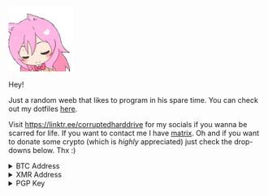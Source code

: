 <img src="assets/anime-pink-hair.gif">

Hey!

Just a random weeb that likes to program in his spare time. You can check out my dotfiles [here](https://github.com/corrupteddrive/dotfiles).

Visit https://linktr.ee/corruptedharddrive for my socials if you wanna be scarred for life. If you want to contact me I have [matrix](https://matrix.to/#/@corrupteddrive:matrix.org).
Oh and if you want to donate some crypto (which is *highly* appreciated) just check the drop-downs below. Thx :)

<details>
  <summary>BTC Address</summary>
  <br>
  <img src="assets/qrcode-btc.png">
  
  `bc1qkau4v6cljs8ugs84htfd3gzjx5pxuaxcf2zx03`
</details>

<details>
  <summary>XMR Address</summary>
  <br>
  <img src="assets/qrcode-xmr.png">
  
  `87KryMHCGneehZzZhDMVeMhqrSgyVysySZbTbTJJMCsFQtdmReX5QhXLSu7AbZrPVAV3fD78qi6Hm7JNXAk6QxgfHiPUmZ3`
</details>
 
<details>
  <summary>PGP Key</summary>
  <br>

Do not trust any other keys, whether they be on a keyserver or otherwise. This is my *only* key.
~~~~~~~~~~~~~~~~~~~~~
-----BEGIN PGP PUBLIC KEY BLOCK-----

mQINBGOs3CQBEADNq486/k1wwOiseT2P5k165UAR4T07aK6JmtM/mkgiy3q+/sUV
tUMWl+74K/bgQEyf3JhTCRZWEDLIFmYMwHNdMys69AQS9HslCQmM9V38jV3nIcgP
12mcxatecC0LhqjiUMnwcJ5fChavvZuYP79EdUyQDJbH221ylHuZcur/ljvmJ4C1
D2MsyWjXygZpEhfzsBX/i0XGjUwqYVWKHw0vp6VqsbptVQPD7H7lGciEEF93olgI
ZQtd44YYW/zEWAgiBd+eFyVjaUMsY0VzQN0zfec686f4N1dhLqHziQWmDbqlFnfq
r0KqB++3X0ktU64ai7rftC4+aI+Vwc66BxtUMvQhd64eJ407BuercBr6PaYaLz63
zBHGeK0+bm+Rcvgy/VW2vMl6PzjzTFOarOw2l6Cn4W6iHnWwaef/icwKtr71UNAB
D4kEFLWsXzPwDnV9rD5LFqR4+dYsEcnWshnYjTfdlKqgDZ9IgEhJumtxmL9wJ1If
RyRg+HLpMbd7ENvUTkLMPtlnn6o85S3C6z70GgRXsS9j6uX5MDJ1ORbiu/tgN8z3
RdK8gpCwHyNxDtZouIHrZkERT5Rk0IZSRJSMqJv4IAVuZvANzFXTjlAfIFAc1GGj
AmMVE4XuZD0MY4/j178tpTLVWmfe64nuIZd9VS/n2t01iwBEGQT0hS4MyQARAQAB
tB1jb3JydXB0ZWQgPGMwcnJ1cHRlZEB0dXRhLmlvPokCTgQTAQgAOBYhBDHGkq/A
iqkXD47klmiHWsSBIy+ABQJjrNwkAhsDBQsJCAcCBhUKCQgLAgQWAgMBAh4BAheA
AAoJEGiHWsSBIy+AHUEQAMmHNxh9b/VkmpaslsxYQbJDIixOCxT7ww0F1FFK52MS
HLdFG+F4ASAEenm56zGwUSWfk9uy3ce08g6c3D5V36eZdsdir3hCtdpje8PY/TZc
BjI/8c3oZ5XzMNOPtk+/Ynv+d/Hah5aHMOPDJJs12nbHBsHGlus2uSqFrfMhQGCx
MIqCFVqjMpySeW9OR3Oce5mTbtkjs7QYvK4RssZrvIIQSEc1CZaJu8RozWQ9C5WV
4Pl9jbqsyHeDiVgLLLIcDRvY9V5p5Kdyy8hN0wc5n0+uQmlAq1ZlnMlZO6pGOvqx
Ge4jFmd8gbOe6AEdoUVXrVP398u5ZC+HtL2fzsWjLzzzg5ZuNWDW1Slk173h0Om1
9xl845Mxi/NSKd6w5qMCCukAmUcSEzW5gKcIOn8T7FgerN03i6HaQqxZ/x9ufsJW
nQj03pwwF2bJIknOqUjYp/nORFI66yAE/7x2e/kVZ+oj6GZlfQYRR5zeteDSosm1
loBr3zBV7VJS6nTLJ7DbNhDoppLQbA09lKNyzGt3SvdkjrEvBWCPFxH3EfNV1+x9
XifmylOJeQWlstp5X+xObZik3yUQfUR/DA6djl1pNoRa716FEsZxZWb2IAtLe5NL
US+IJ/daG0Nuz2dfdWkP3i5bUIq1qTmGWptTlFE2wC01E5DU7bG1Z9aka4V84mFV
uQINBGOs3CQBEADVI5CiEYY+wKr0kqMqJ6qhshYrMfB0fm+QLpZGe99SIkcPwRPf
n1twig1DSZwNF2ie/1By6gBexLlJvWW9EsqnAyRDBk0fS4LPoQlJcqz0B5vSnEG5
l428R/osP+OghrfHxMwk5bkrHGMezsoQaKvY9LKy3FqZaTAnLOH/XipLwYIjFa4c
kHYu47w4Yo7Zc4bCAZFXOxE7M5hBJ/9x3ywVeXh/drPfcH7yxvcV7gnCYvgHEjWW
aIEMNPSpIPoDQM13757KdpdM7+C1dpdJEahPCsrp7qLiV6mXf8lMgvyrqFpn80b9
E64jF2udJO4qOtreDMnCeK5whSY9YPtbFRslhqxPICaTDWjwomm0C+XhNOEmKYkJ
qTy08COqFoAW1Yv+RZheFgIGYJOfGax3l0b/wgX7kpES7W7Ntvfr8lw9Q/vSOMv8
ZIbW+6+QnI6/5A+UEWjxXgmKNaXFt3n5Jpm6G8tglVF879QYOcCmGY2j6ylaLHHj
ASZMDX/Bl2+jeR9ZcwQLWpkRYzxJolY7/xom8tZXFRGcZpzjDcymoQEFNBjti4Ma
/kkPh39twRNA92c/IIDwoY4cbJDF0wfutWmHw1K0Eps5jNWjDQB7rc3IVUZGh+Nm
w812lfu3ZJoEvzPg1XgQXJlooYPzOgW07QDuwnZe7zHckx4KvaDj3rQrXQARAQAB
iQI2BBgBCAAgFiEEMcaSr8CKqRcPjuSWaIdaxIEjL4AFAmOs3CQCGwwACgkQaIda
xIEjL4CAwRAApYAaY73TQGo8XfC4c9vQZBrC6n4RVqcd1DJ2FDP4Fi4xvuRjM53+
UOLEieDYvowonTQfCSz+3TR81w8MnEibd41opu7uTTgI/B40R550x5M6LKPzO9Fq
It09HaIPjL7ILuArk6lc64kSpDPgI+CTtVJ9nbsZWgqVu4XQ5l4ChBc4dghksHwS
O/lcco9cSpn1joEF4MgO/STe18gC3J0lOJTK5QgQpQ4GOnAI+Lmf/NV5o4b6WO5j
o/WswWbicuLsrkv27w/YnXSTrIgD4SERMx8W/IXl9WJtmiLKQJKsacrzR4Uyw20u
YAa3Y2cdheX2LZWkTAlyccKAS61aCLiNKsMFAlJWO+HqRnaBf6w+3bCeGgdx67zH
uUr/6FbJPUIPTjldcLvefMSEU8Mhw2Z2jXw5pgZ4HUEjB0TsQYGv1SqUm1VIzPW4
V/g84nIQWdg3oHQBoolR/SmkQCw90mQt9Iq7HuuD6ao9frqwgLe/PahqOJmiWsfX
kLh75Ddvp5YpTcoH/LYr0AJWrTS5fHLERCPqlJ9Lhs7oJ2g3OvHZRS5hAw1qPlBD
WcwYnNCaq7El8Sl6R/fqPQj33y5+UtGSJGMDo4h6dDsslcZDkAQd/thKVxXiGt5O
/4a4uZSxpmD1A6DmVK9Ue7i5WYjcijG8+btrLCu0/mMytLvJsdiTwvQ=
=1aGu
-----END PGP PUBLIC KEY BLOCK-----
~~~~~~~~~~~~~~~~~~~~~~~~~~~
Fingerprint: `31C692AFC08AA9170F8EE49668875AC481232F80`

Expires: `never` (unless I say otherwise, which will be in a signed message)
  
</details>

